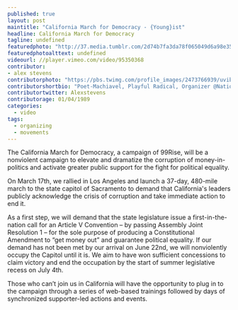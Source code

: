 ```yaml
---
published: true
layout: post
maintitle: "California March for Democracy - {Young}ist"
headline: California March for Democracy
tagline: undefined
featuredphoto: "http://37.media.tumblr.com/2d74b7fa3da78f065049d6a98e354b38/tumblr_n5qvb2tEXH1rq2ndso1_1280.png"
featuredphotoalttext: undefined
videourl: //player.vimeo.com/video/95350368
contributor: 
- alex stevens
contributorphoto: "https://pbs.twimg.com/profile_images/2473766939/uvibvys4gbo50601ngdm.jpeg"
contributorshortbio: "Poet-Machiavel, Playful Radical, Organizer @NationBuilder, tweeting dissident-political flotsam & cyber-cultural jetsam. Opinions thine"
contributortwitter: Alexstevens
contributorage: 01/04/1989
categories: 
  - video
tags: 
  - organizing
  - movements
---
```


The California March for Democracy, a campaign of 99Rise, will be a nonviolent campaign to elevate and dramatize the corruption of money-in-politics and activate greater public support for the fight for political equality.

On March 17th, we rallied in Los Angeles and launch a 37-day, 480-mile march to the state capitol of Sacramento to demand that California's leaders publicly acknowledge the crisis of corruption and take immediate action to end it.

As a first step, we will demand that the state legislature issue a first-in-the-nation call for an Article V Convention – by passing Assembly Joint Resolution 1 – for the sole purpose of producing a Constitutional Amendment to “get money out” and guarantee political equality. If our demand has not been met by our arrival on June 22nd, we will nonviolently occupy the Capitol until it is. We aim to have won sufficient concessions to claim victory and end the occupation by the start of summer legislative recess on July 4th.

Those who can’t join us in California will have the opportunity to plug in to the campaign through a series of web-based trainings followed by days of synchronized supporter-led actions and events.
